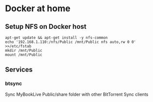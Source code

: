 # Docker at home

## Setup NFS on Docker host

```
apt-get update && apt-get install -y nfs-common
echo '192.168.1.110:/nfs/Public /mnt/Public nfs auto,rw 0 0' >>/etc/fstab
mkdir /mnt/Public
mount /mnt/Public
```

## Services

### btsync

Sync MyBookLive Public/share folder with other BitTorrent Sync clients

